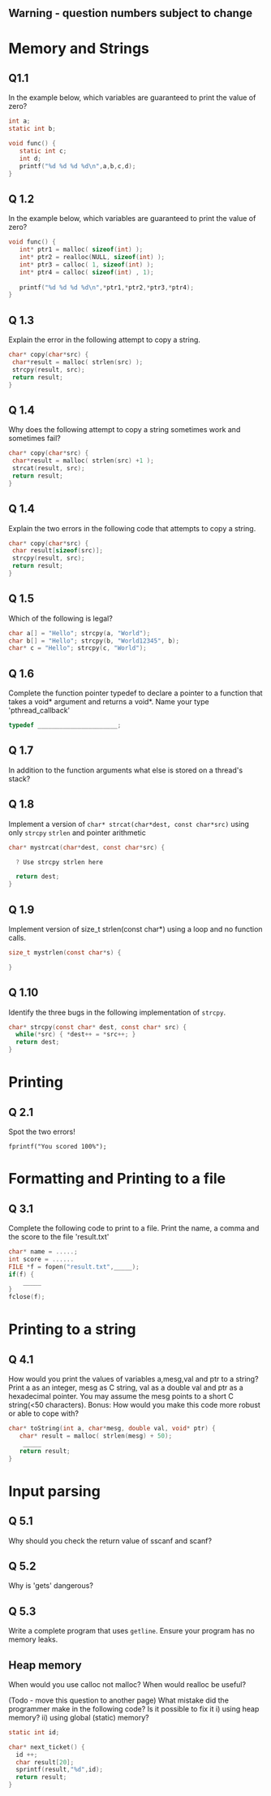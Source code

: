 ## Warning - question numbers subject to change
# Memory and Strings
## Q1.1
In the example below, which variables are guaranteed to print the value of zero?
````C
int a;
static int b;

void func() {
   static int c;
   int d;
   printf("%d %d %d %d\n",a,b,c,d);
}
````
## Q 1.2
In the example below, which variables are guaranteed to print the value of zero?
````C
void func() {
   int* ptr1 = malloc( sizeof(int) );
   int* ptr2 = realloc(NULL, sizeof(int) );
   int* ptr3 = calloc( 1, sizeof(int) );
   int* ptr4 = calloc( sizeof(int) , 1);
   
   printf("%d %d %d %d\n",*ptr1,*ptr2,*ptr3,*ptr4);
}
````
## Q 1.3
Explain the error in the following attempt to copy a string.
````C
char* copy(char*src) {
 char*result = malloc( strlen(src) ); 
 strcpy(result, src); 
 return result;
}
````
## Q 1.4
Why does the following attempt to copy a string sometimes work and sometimes fail?

````C
char* copy(char*src) {
 char*result = malloc( strlen(src) +1 ); 
 strcat(result, src); 
 return result;
}
````
## Q 1.4
Explain the two errors in the following code that attempts to copy a string.
````C
char* copy(char*src) {
 char result[sizeof(src)]; 
 strcpy(result, src); 
 return result;
}
````
## Q 1.5
Which of the following is legal?
````C
char a[] = "Hello"; strcpy(a, "World");
char b[] = "Hello"; strcpy(b, "World12345", b);
char* c = "Hello"; strcpy(c, "World");
````

## Q 1.6
Complete the function pointer typedef to declare a pointer to a function that takes a void* argument and returns a void*. Name your type 'pthread_callback'
````C
typedef ______________________;
````
## Q 1.7
In addition to the function arguments what else is stored on a thread's stack?

## Q 1.8
Implement a version of `char* strcat(char*dest, const char*src)` using only `strcpy`  `strlen` and pointer arithmetic
````C
char* mystrcat(char*dest, const char*src) {

  ? Use strcpy strlen here

  return dest;
}
````
## Q 1.9
Implement version of size_t strlen(const char*) using a loop and no function calls.
````C
size_t mystrlen(const char*s) {

}
````
## Q 1.10
Identify the three bugs in the following implementation of `strcpy`.
````C
char* strcpy(const char* dest, const char* src) {
  while(*src) { *dest++ = *src++; }
  return dest;
}
````



# Printing
## Q 2.1
Spot the two errors!
````
fprintf("You scored 100%");
````
# Formatting and Printing to a file
## Q 3.1
Complete the following code to print to a file. Print the name, a comma and the score to the file 'result.txt'
````C
char* name = .....;
int score = ......
FILE *f = fopen("result.txt",_____);
if(f) {
    _____
}
fclose(f);
````
# Printing to a string
## Q 4.1

How would you print the values of variables a,mesg,val and ptr to a string? Print a as an integer, mesg as C string, val as a double val and ptr as a hexadecimal pointer. You may assume the mesg points to a short C string(<50 characters).
Bonus: How would you make this code more robust or able to cope with?
```C
char* toString(int a, char*mesg, double val, void* ptr) {
   char* result = malloc( strlen(mesg) + 50);
    _____
   return result;
}
```

# Input parsing
## Q 5.1
Why should you check the return value of sscanf and scanf?
## Q 5.2
Why is 'gets' dangerous?

## Q 5.3
Write a complete program that uses `getline`. Ensure your program has no memory leaks.

## Heap memory
When would you use calloc not malloc? 
When would realloc be useful?

(Todo - move this question to another page)
What mistake did the programmer make in the following code? Is it possible to fix it i) using heap memory? ii) using global (static) memory?
```C
static int id;

char* next_ticket() {
  id ++;
  char result[20];
  sprintf(result,"%d",id);
  return result;
}
```